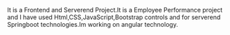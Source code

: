 It is a Frontend and Serverend Project.It is a Employee Performance project and I have used Html,CSS,JavaScript,Bootstrap controls and for serverend Springboot technologies.Im working on angular technology.

